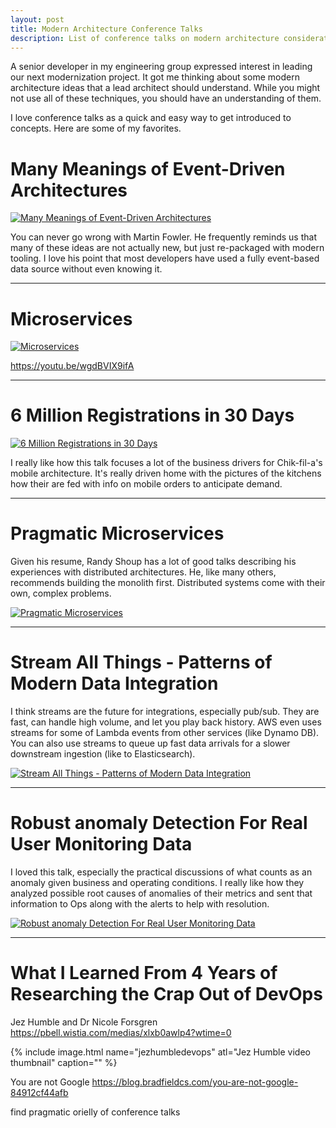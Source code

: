 ```yaml
---
layout: post
title: Modern Architecture Conference Talks
description: List of conference talks on modern architecture considerations
---
```


A senior developer in my engineering group expressed interest in leading our next modernization project. It got me thinking about some modern architecture ideas that a lead architect should understand. While you might not use all of these techniques, you should have an understanding of them. 

I love conference talks as a quick and easy way to get introduced to concepts. Here are some of my favorites.


# Many Meanings of Event-Driven Architectures
[![Many Meanings of Event-Driven Architectures](https://i.ytimg.com/vi/STKCRSUsyP0/hqdefault.jpg)](https://youtu.be/STKCRSUsyP0)

You can never go wrong with Martin Fowler. He frequently reminds us that many of these ideas are not actually new, but just re-packaged with modern tooling. I love his point that most developers have used a fully event-based data source without even knowing it.

<hr/>





# Microservices
[![Microservices](https://i.ytimg.com/vi/wgdBVIX9ifA/hqdefault.jpg)](https://youtu.be/wgdBVIX9ifA)

https://youtu.be/wgdBVIX9ifA

<hr/>

# 6 Million Registrations in 30 Days
[![6 Million Registrations in 30 Days](https://i.ytimg.com/vi/9tm0LsNBbzs/hqdefault.jpg)](https://youtu.be/9tm0LsNBbzs)

I really like how this talk focuses a lot of the business drivers for Chik-fil-a's mobile architecture. It's really driven home with the pictures of the kitchens how their are fed with info on mobile orders to anticipate demand.

<hr/>

# Pragmatic Microservices
Given his resume, Randy Shoup has a lot of good talks describing his experiences with distributed architectures. He, like many others, recommends building the monolith first. Distributed systems come with their own, complex problems.

[![Pragmatic Microservices](https://i.ytimg.com/vi/9vS7TbgirgY/hqdefault.jpg)](https://youtu.be/9vS7TbgirgY)
<hr/>

# Stream All Things - Patterns of Modern Data Integration
I think streams are the future for integrations, especially pub/sub. They are fast, can handle high volume, and let you play back history. AWS even uses streams for some of Lambda events from other services (like Dynamo DB). You can also use streams to queue up fast data arrivals for a slower downstream ingestion (like to Elasticsearch). 

[![Stream All Things - Patterns of Modern Data Integration](https://i.ytimg.com/vi/Hjae0Cw9oew/hqdefault.jpg)](https://youtu.be/Hjae0Cw9oew)
<hr/>

# Robust anomaly Detection For Real User Monitoring Data
I loved this talk, especially the practical discussions of what counts as an anomaly given business and operating conditions. I really like how they analyzed possible root causes of anomalies of their  metrics and sent that information to Ops along with the alerts to help with resolution. 

[![Robust anomaly Detection For Real User Monitoring Data](https://i.ytimg.com/vi/0PtehdUL-38/hqdefault.jpg)](https://youtu.be/0PtehdUL-38)
<hr/>

# What I Learned From 4 Years of Researching the Crap Out of DevOps
Jez Humble and Dr Nicole Forsgren
https://pbell.wistia.com/medias/xlxb0awlp4?wtime=0

{% include image.html name="jezhumbledevops" atl="Jez Humble video thumbnail" caption="" %}



You are not Google
https://blog.bradfieldcs.com/you-are-not-google-84912cf44afb 

find pragmatic orielly of conference talks